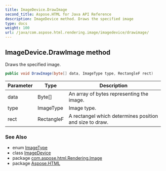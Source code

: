 ```yaml
---
title: ImageDevice.DrawImage
second_title: Aspose.HTML for Java API Reference
description: ImageDevice method. Draws the specified image
type: docs
weight: 100
url: /java/com.aspose.html.rendering.image/imagedevice/drawimage/
---
```

## ImageDevice.DrawImage method

Draws the specified image.

```java
public void DrawImage(byte[] data, ImageType type, RectangleF rect)
```

| Parameter | Type | Description |
| --- | --- | --- |
| data | Byte[] | An array of bytes representing the image. |
| type | ImageType | Image type. |
| rect | RectangleF | A rectangel which determines position and size to draw. |

### See Also

* enum [ImageType](../../../com.aspose.html.rendering/imagetype/)
* class [ImageDevice](../)
* package [com.aspose.html.Rendering.Image](../../imagedevice/)
* package [Aspose.HTML](../../../)

